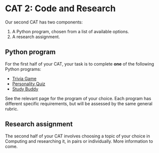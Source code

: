 # CAT 2: Code and Research

Our second CAT has two components:

1. A Python program, chosen from a list of available options.
2. A research assignment.

## Python program

For the first half of your CAT, your task is to complete **one** of the following Python programs:

- [Trivia Game](./triviaGame/)
- [Personality Quiz](./personalityQuiz/)
- [Study Buddy](./triviaGame/)

See the relevant page for the program of your choice. Each program has different specific requirements, but will be assessed by the same general rubric.

## Research assignment

The second half of your CAT involves choosing a topic of your choice in Computing and researching it, in pairs or individually. More information to come.
